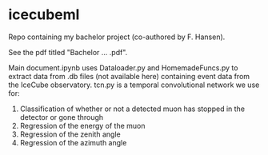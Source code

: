 # icecubeml

Repo containing my bachelor project (co-authored by F. Hansen).

See the pdf titled "Bachelor ... .pdf".

Main document.ipynb uses Dataloader.py and HomemadeFuncs.py to extract data from .db files (not available here) containing event data from the IceCube observatory. tcn.py is a temporal convolutional network we use for:
1. Classification of whether or not a detected muon has stopped in the detector or gone through
2. Regression of the energy of the muon
3. Regression of the zenith angle
4. Regression of the azimuth angle
